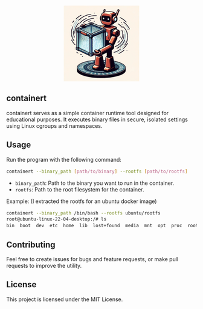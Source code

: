 <div align="center">
  <img src="assets/logo.png" width="200" alt="Your Logo">
</div>

## containert
containert serves as a simple container runtime tool designed for educational purposes. It executes binary files in secure, isolated settings using Linux cgroups and namespaces. 


## Usage

Run the program with the following command:

```bash
containert --binary_path [path/to/binary] --rootfs [path/to/rootfs]
```

- `binary_path`: Path to the binary you want to run in the container.
- `rootfs`: Path to the root filesystem for the container.

Example: (I extracted the rootfs for an ubuntu docker image)

```bash
containert --binary_path /bin/bash --rootfs ubuntu/rootfs
root@ubuntu-linux-22-04-desktop:/# ls
bin  boot  dev  etc  home  lib  lost+found  media  mnt  opt  proc  root  run  sbin  snap  srv  swap.img  sys  tmp  usr  var
```

## Contributing

Feel free to create issues for bugs and feature requests, or make pull requests to improve the utility.

## License

This project is licensed under the MIT License.
